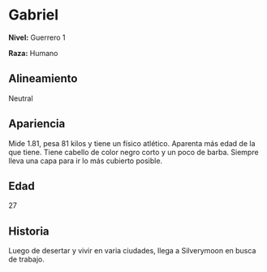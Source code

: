 # Gabriel

**Nivel:** Guerrero 1

**Raza:** Humano

## Alineamiento
Neutral

## Apariencia
Mide 1.81,  pesa 81 kilos y tiene un físico atlético. Aparenta más edad de la que tiene. Tiene cabello de color negro corto y un poco de barba. Siempre lleva una capa para ir lo más cubierto posible.

## Edad
27

## Historia
Luego de desertar y vivir en varia ciudades, llega a Silverymoon en busca de trabajo.

